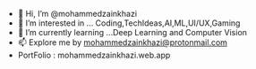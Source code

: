 - 👋 Hi, I’m @mohammedzainkhazi
- 👀 I’m interested in ... Coding,TechIdeas,AI,ML,UI/UX,Gaming
- 🌱 I’m currently learning ...Deep Learning and Computer Vision
- 📫 Explore me by mohammedzainkhazi@protonmail.com
- PortFolio : mohammedzainkhazi.web.app 
